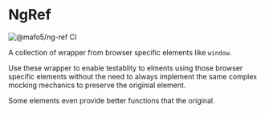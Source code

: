 # NgRef

![@mafo5/ng-ref CI](https://github.com/mafo5/exampleAppAngular/workflows/@mafo5/ng-ref%20CI/badge.svg)

A collection of wrapper from browser specific elements like `window`.

Use these wrapper to enable testablity to elments using those browser specific elements without the need to always implement the same complex mocking mechanics to preserve the originial element.

Some elements even provide better functions that the original.
